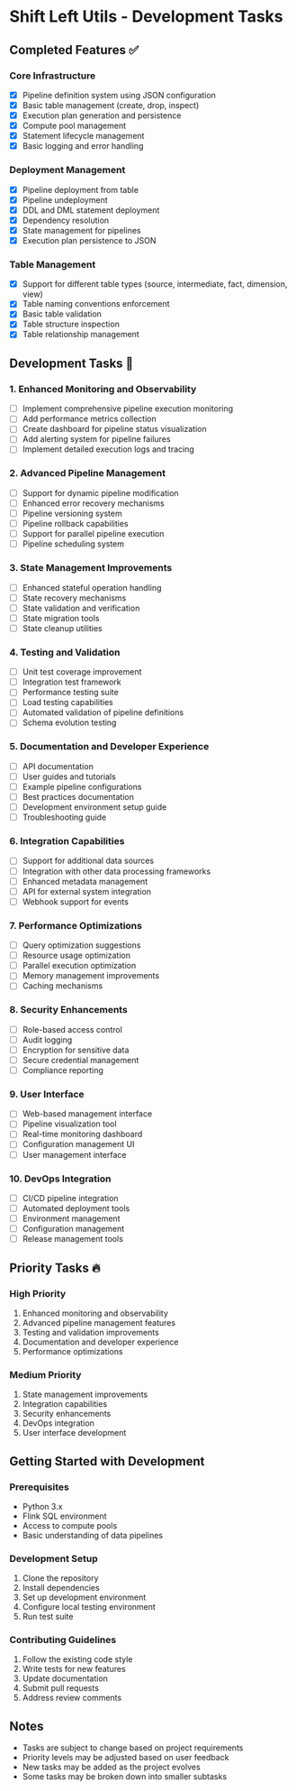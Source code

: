 # Shift Left Utils - Development Tasks

## Completed Features ✅

### Core Infrastructure
- [x] Pipeline definition system using JSON configuration
- [x] Basic table management (create, drop, inspect)
- [x] Execution plan generation and persistence
- [x] Compute pool management
- [x] Statement lifecycle management
- [x] Basic logging and error handling

### Deployment Management
- [x] Pipeline deployment from table
- [x] Pipeline undeployment
- [x] DDL and DML statement deployment
- [x] Dependency resolution
- [x] State management for pipelines
- [x] Execution plan persistence to JSON

### Table Management
- [x] Support for different table types (source, intermediate, fact, dimension, view)
- [x] Table naming conventions enforcement
- [x] Basic table validation
- [x] Table structure inspection
- [x] Table relationship management

## Development Tasks 🚀

### 1. Enhanced Monitoring and Observability
- [ ] Implement comprehensive pipeline execution monitoring
- [ ] Add performance metrics collection
- [ ] Create dashboard for pipeline status visualization
- [ ] Add alerting system for pipeline failures
- [ ] Implement detailed execution logs and tracing

### 2. Advanced Pipeline Management
- [ ] Support for dynamic pipeline modification
- [ ] Enhanced error recovery mechanisms
- [ ] Pipeline versioning system
- [ ] Pipeline rollback capabilities
- [ ] Support for parallel pipeline execution
- [ ] Pipeline scheduling system

### 3. State Management Improvements
- [ ] Enhanced stateful operation handling
- [ ] State recovery mechanisms
- [ ] State validation and verification
- [ ] State migration tools
- [ ] State cleanup utilities

### 4. Testing and Validation
- [ ] Unit test coverage improvement
- [ ] Integration test framework
- [ ] Performance testing suite
- [ ] Load testing capabilities
- [ ] Automated validation of pipeline definitions
- [ ] Schema evolution testing

### 5. Documentation and Developer Experience
- [ ] API documentation
- [ ] User guides and tutorials
- [ ] Example pipeline configurations
- [ ] Best practices documentation
- [ ] Development environment setup guide
- [ ] Troubleshooting guide

### 6. Integration Capabilities
- [ ] Support for additional data sources
- [ ] Integration with other data processing frameworks
- [ ] Enhanced metadata management
- [ ] API for external system integration
- [ ] Webhook support for events

### 7. Performance Optimizations
- [ ] Query optimization suggestions
- [ ] Resource usage optimization
- [ ] Parallel execution optimization
- [ ] Memory management improvements
- [ ] Caching mechanisms

### 8. Security Enhancements
- [ ] Role-based access control
- [ ] Audit logging
- [ ] Encryption for sensitive data
- [ ] Secure credential management
- [ ] Compliance reporting

### 9. User Interface
- [ ] Web-based management interface
- [ ] Pipeline visualization tool
- [ ] Real-time monitoring dashboard
- [ ] Configuration management UI
- [ ] User management interface

### 10. DevOps Integration
- [ ] CI/CD pipeline integration
- [ ] Automated deployment tools
- [ ] Environment management
- [ ] Configuration management
- [ ] Release management tools

## Priority Tasks 🔥

### High Priority
1. Enhanced monitoring and observability
2. Advanced pipeline management features
3. Testing and validation improvements
4. Documentation and developer experience
5. Performance optimizations

### Medium Priority
1. State management improvements
2. Integration capabilities
3. Security enhancements
4. DevOps integration
5. User interface development

## Getting Started with Development

### Prerequisites
- Python 3.x
- Flink SQL environment
- Access to compute pools
- Basic understanding of data pipelines

### Development Setup
1. Clone the repository
2. Install dependencies
3. Set up development environment
4. Configure local testing environment
5. Run test suite

### Contributing Guidelines
1. Follow the existing code style
2. Write tests for new features
3. Update documentation
4. Submit pull requests
5. Address review comments

## Notes
- Tasks are subject to change based on project requirements
- Priority levels may be adjusted based on user feedback
- New tasks may be added as the project evolves
- Some tasks may be broken down into smaller subtasks 